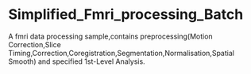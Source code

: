 # Simplified_Fmri_processing_Batch
A fmri data processing sample,contains preprocessing(Motion Correction,Slice Timing,Correction,Coregistration,Segmentation,Normalisation,Spatial Smooth) and specified 1st-Level Analysis.
